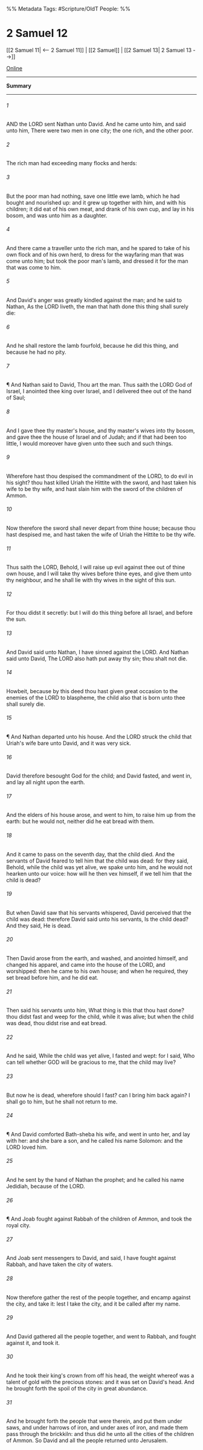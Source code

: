 

%% Metadata
Tags: #Scripture/OldT
People: 
%%
# 2 Samuel 12
[[2 Samuel 11| <-- 2 Samuel 11]] | [[2 Samuel]] | [[2 Samuel 13| 2 Samuel 13 -->]]

[Online](https://churchofjesuschrist.org/study/scriptures/ot/2-sam/12?lang=eng)

---
__Summary__



---

###### 1
AND the LORD sent Nathan unto David.  And he came unto him, and said unto him, There were two men in one city; the one rich, and the other poor.
###### 2
The rich man had exceeding many flocks and herds:
###### 3
But the poor man had nothing, save one little ewe lamb, which he had bought and nourished up: and it grew up together with him, and with his children; it did eat of his own meat, and drank of his own cup, and lay in his bosom, and was unto him as a daughter.
###### 4
And there came a traveller unto the rich man, and he spared to take of his own flock and of his own herd, to dress for the wayfaring man that was come unto him; but took the poor man's lamb, and dressed it for the man that was come to him.
###### 5
And David's anger was greatly kindled against the man; and he said to Nathan, As the LORD liveth, the man that hath done this thing shall surely die:
###### 6
And he shall restore the lamb fourfold, because he did this thing, and because he had no pity.
###### 7
¶ And Nathan said to David, Thou art the man.  Thus saith the LORD God of Israel, I anointed thee king over Israel, and I delivered thee out of the hand of Saul;
###### 8
And I gave thee thy master's house, and thy master's wives into thy bosom, and gave thee the house of Israel and of Judah; and if that had been too little, I would moreover have given unto thee such and such things.
###### 9
Wherefore hast thou despised the commandment of the LORD, to do evil in his sight?  thou hast killed Uriah the Hittite with the sword, and hast taken his wife to be thy wife, and hast slain him with the sword of the children of Ammon.
###### 10
Now therefore the sword shall never depart from thine house; because thou hast despised me, and hast taken the wife of Uriah the Hittite to be thy wife.
###### 11
Thus saith the LORD, Behold, I will raise up evil against thee out of thine own house, and I will take thy wives before thine eyes, and give them unto thy neighbour, and he shall lie with thy wives in the sight of this sun.
###### 12
For thou didst it secretly: but I will do this thing before all Israel, and before the sun.
###### 13
And David said unto Nathan, I have sinned against the LORD.  And Nathan said unto David, The LORD also hath put away thy sin; thou shalt not die.
###### 14
Howbeit, because by this deed thou hast given great occasion to the enemies of the LORD to blaspheme, the child also that is born unto thee shall surely die.
###### 15
¶ And Nathan departed unto his house.  And the LORD struck the child that Uriah's wife bare unto David, and it was very sick.
###### 16
David therefore besought God for the child; and David fasted, and went in, and lay all night upon the earth.
###### 17
And the elders of his house arose, and went to him, to raise him up from the earth: but he would not, neither did he eat bread with them.
###### 18
And it came to pass on the seventh day, that the child died.  And the servants of David feared to tell him that the child was dead: for they said, Behold, while the child was yet alive, we spake unto him, and he would not hearken unto our voice: how will he then vex himself, if we tell him that the child is dead?
###### 19
But when David saw that his servants whispered, David perceived that the child was dead: therefore David said unto his servants, Is the child dead?  And they said, He is dead.
###### 20
Then David arose from the earth, and washed, and anointed himself, and changed his apparel, and came into the house of the LORD, and worshipped: then he came to his own house; and when he required, they set bread before him, and he did eat.
###### 21
Then said his servants unto him, What thing is this that thou hast done?  thou didst fast and weep for the child, while it was alive; but when the child was dead, thou didst rise and eat bread.
###### 22
And he said, While the child was yet alive, I fasted and wept: for I said, Who can tell whether GOD will be gracious to me, that the child may live?
###### 23
But now he is dead, wherefore should I fast?  can I bring him back again?  I shall go to him, but he shall not return to me.
###### 24
¶ And David comforted Bath-sheba his wife, and went in unto her, and lay with her: and she bare a son, and he called his name Solomon: and the LORD loved him.
###### 25
And he sent by the hand of Nathan the prophet; and he called his name Jedidiah, because of the LORD.
###### 26
¶ And Joab fought against Rabbah of the children of Ammon, and took the royal city.
###### 27
And Joab sent messengers to David, and said, I have fought against Rabbah, and have taken the city of waters.
###### 28
Now therefore gather the rest of the people together, and encamp against the city, and take it: lest I take the city, and it be called after my name.
###### 29
And David gathered all the people together, and went to Rabbah, and fought against it, and took it.
###### 30
And he took their king's crown from off his head, the weight whereof was a talent of gold with the precious stones: and it was set on David's head.  And he brought forth the spoil of the city in great abundance.
###### 31
And he brought forth the people that were therein, and put them under saws, and under harrows of iron, and under axes of iron, and made them pass through the brickkiln: and thus did he unto all the cities of the children of Ammon.  So David and all the people returned unto Jerusalem.



